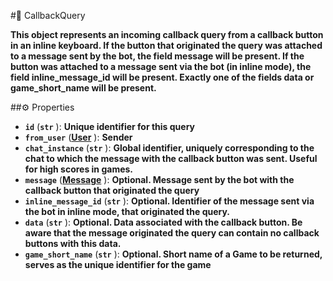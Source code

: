 #🔮 CallbackQuery

**This object represents an incoming callback query from a callback button in an inline keyboard. If the button that originated the query was attached to a message sent by the bot, the field message will be present. If the button was attached to a message sent via the bot (in inline mode), the field inline_message_id will be present. Exactly one of the fields data or game_short_name will be present.**

##⚙️ Properties

- **`id`** (**`str`** ): **Unique identifier for this query**
- **`from_user`** (**[User](User.md)** ): **Sender**
- **`chat_instance`** (**`str`** ): **Global identifier, uniquely corresponding to the chat to which the message with the callback
button was sent. Useful for high scores in games.**
- **`message`** (**[Message](Message.md)** ): **Optional. Message sent by the bot with the callback button that originated the query**
- **`inline_message_id`** (**`str`** ): **Optional. Identifier of the message sent via the bot in inline mode, that originated the
query.**
- **`data`** (**`str`** ): **Optional. Data associated with the callback button. Be aware that the message originated the query can
contain no callback buttons with this data.**
- **`game_short_name`** (**`str`** ): **Optional. Short name of a Game to be returned, serves as the unique identifier for the game**

